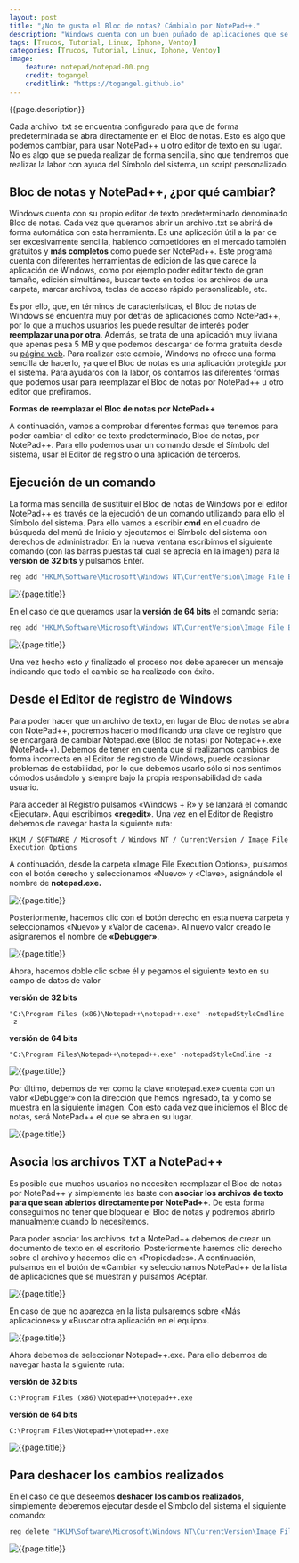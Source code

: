 ```yaml
---
layout: post
title: "¿No te gusta el Bloc de notas? Cámbialo por NotePad++."
description: "Windows cuenta con un buen puñado de aplicaciones que se encuentran instaladas por defecto en el sistema operativo. Una de estas herramientas es el famoso Bloc de notas, que destaca especialmente por su sencillez, si bien se queda algo corta tanto en prestaciones como en funcionalidad para muchos usuarios. Es por ello que me gustaría echarte mano de una aplicación para sustituirla como NotePad++, un editor de texto plano con funciones adicionales."
tags: [Trucos, Tutorial, Linux, Iphone, Ventoy]
categories: [Trucos, Tutorial, Linux, Iphone, Ventoy]
image:
    feature: notepad/notepad-00.png
    credit: togangel
    creditlink: "https://togangel.github.io"
---
```


<style>
  img
  {
    display: block;
    float: none;
    margin-left: auto;
    margin-right: auto;
  }
</style>

{{page.description}}

<!--more-->

[0]: {{site.baseurl}}/images/notepad/notepad-00.png "{{page.title}}"
[1]: {{site.baseurl}}/images/notepad/notepad-01.png "{{page.title}}"
[2]: {{site.baseurl}}/images/notepad/notepad-02.png "{{page.title}}"
[3]: {{site.baseurl}}/images/notepad/notepad-03.png "{{page.title}}"
[4]: {{site.baseurl}}/images/notepad/notepad-04.png "{{page.title}}"
[5]: {{site.baseurl}}/images/notepad/notepad-05.png "{{page.title}}"
[6]: {{site.baseurl}}/images/notepad/notepad-06.png "{{page.title}}"
[7]: {{site.baseurl}}/images/notepad/notepad-07.png "{{page.title}}"
[8]: {{site.baseurl}}/images/notepad/notepad-08.png "{{page.title}}"
[9]: {{site.baseurl}}/images/notepad/notepad-09.png "{{page.title}}"
[10]: {{site.baseurl}}/images/notepad/notepad-10.png "{{page.title}}"

Cada archivo .txt se encuentra configurado para que de forma  predeterminada se abra directamente en el Bloc de notas. Esto es algo  que podemos cambiar, para usar NotePad++ u otro editor de texto en su  lugar. No es algo que se pueda realizar de forma sencilla, sino que  tendremos que realizar la labor con ayuda del Símbolo del sistema, un  script personalizado.

## Bloc de notas y NotePad++, ¿por qué cambiar?

Windows cuenta con su propio editor de texto predeterminado  denominado Bloc de notas. Cada vez que queramos abrir un archivo .txt se abrirá de forma automática con esta herramienta. Es una aplicación útil a la par de ser excesivamente sencilla, habiendo competidores en el  mercado también gratuitos y **más completos** como puede  ser NotePad++. Este programa cuenta con diferentes herramientas de  edición de las que carece la aplicación de Windows, como por ejemplo  poder editar texto de gran tamaño, edición simultánea, buscar texto en  todos los archivos de una carpeta, marcar archivos, teclas de acceso  rápido personalizable, etc.

Es por ello, que, en términos de características, el Bloc de notas de Windows se encuentra muy por detrás de aplicaciones como NotePad++, por lo que a muchos usuarios les puede resultar de interés poder **reemplazar una por otra**. Además, se trata de una aplicación muy liviana que apenas pesa 5 MB y que podemos descargar de forma gratuita desde su [página web](https://notepad-plus-plus.org/downloads/). Para realizar este cambio, Windows no ofrece una forma sencilla de  hacerlo, ya que el Bloc de notas es una aplicación protegida por el  sistema. Para ayudaros con la labor, os contamos las diferentes formas  que podemos usar para reemplazar el Bloc de notas por NotePad++ u otro  editor que prefiramos.

**Formas de reemplazar el Bloc de notas por NotePad++**

A continuación, vamos a comprobar diferentes formas que tenemos para  poder cambiar el editor de texto predeterminado, Bloc de notas, por  NotePad++. Para ello podemos usar un comando desde el Símbolo del  sistema, usar el Editor de registro o una aplicación de terceros.

## Ejecución de un comando

La forma más sencilla de sustituir el Bloc de notas de Windows por el editor NotePad++ es través de la ejecución de un comando utilizando  para ello el Símbolo del sistema. Para ello vamos a escribir **cmd** en el cuadro de búsqueda del menú de Inicio y ejecutamos el Símbolo del sistema con derechos de administrador. En la nueva ventana escribimos  el siguiente comando (con las barras puestas tal cual se aprecia en la  imagen) para la **versión de 32 bits** y pulsamos Enter.

```bash
reg add "HKLM\Software\Microsoft\Windows NT\CurrentVersion\Image File Execution Options\notepad.exe" /v "Debugger" /t REG_SZ /d "\"C:\Program Files (x86)\Notepad++\notepad++.exe\" -notepadStyleCmdline -z" /f
```

![{{page.title}}][1]

En el caso de que queramos usar la **versión de 64 bits** el comando sería:

```bash
reg add "HKLM\Software\Microsoft\Windows NT\CurrentVersion\Image File Execution Options\notepad.exe" /v "Debugger" /t REG_SZ /d "\"C:\Program Files\Notepad++\notepad++.exe\" -notepadStyleCmdline -z" /f
```

![{{page.title}}][2]

Una vez hecho esto y finalizado el proceso nos debe aparecer un  mensaje indicando que todo el cambio se ha realizado con éxito. 

## Desde el Editor de registro de Windows

Para poder hacer que un archivo de texto, en lugar de Bloc de notas  se abra con NotePad++, podremos hacerlo modificando una clave de  registro que se encargará de cambiar Notepad.exe (Bloc de notas) por  Notepad++.exe (NotePad++). Debemos de tener en cuenta que si realizamos  cambios de forma incorrecta en el Editor de registro de Windows, puede  ocasionar problemas de estabilidad, por lo que debemos usarlo sólo si  nos sentimos cómodos usándolo y siempre bajo la propia responsabilidad  de cada usuario.

Para acceder al Registro pulsamos «Windows + R» y se lanzará el comando «Ejecutar». Aquí escribimos **«regedit»**. Una vez en el Editor de Registro debemos de navegar hasta la siguiente ruta:

```
HKLM / SOFTWARE / Microsoft / Windows NT / CurrentVersion / Image File Execution Options
```

A continuación, desde la carpeta «Image File Execution Options»,  pulsamos con el botón derecho y seleccionamos «Nuevo» y «Clave»,  asignándole el nombre de **notepad.exe.**

![{{page.title}}][3]

Posteriormente, hacemos clic con el botón derecho en esta nueva  carpeta y seleccionamos «Nuevo» y «Valor de cadena». Al nuevo valor  creado le asignaremos el nombre de **«Debugger»**.

![{{page.title}}][4]

Ahora, hacemos doble clic sobre él y pegamos el siguiente texto en su campo de datos de valor

**versión de 32 bits**
```
"C:\Program Files (x86)\Notepad++\notepad++.exe" -notepadStyleCmdline -z
```

**versión de 64 bits**
```
"C:\Program Files\Notepad++\notepad++.exe" -notepadStyleCmdline -z
```

![{{page.title}}][5]

Por último, debemos de ver como la clave «notepad.exe» cuenta con un  valor «Debugger» con la dirección que hemos ingresado, tal y como se  muestra en la siguiente imagen. Con esto cada vez que iniciemos el Bloc  de notas, será NotePad++ el que se abra en su lugar.

![{{page.title}}][6]

## Asocia los archivos TXT a NotePad++

Es posible que muchos usuarios no necesiten reemplazar el Bloc de notas por NotePad++ y simplemente les baste con **asociar los archivos de texto para que sean abiertos directamente por NotePad++**. De esta forma conseguimos no tener que bloquear el Bloc de notas y podremos abrirlo manualmente cuando lo necesitemos.

Para poder asociar los archivos .txt a NotePad++ debemos de crear un  documento de texto en el escritorio. Posteriormente haremos clic derecho sobre el archivo y hacemos clic en «Propiedades». A continuación,  pulsamos en el botón de «Cambiar «y seleccionamos NotePad++ de la lista  de aplicaciones que se muestran y pulsamos Aceptar.

![{{page.title}}][7]

En caso de que no aparezca en la lista pulsaremos sobre «Más aplicaciones» y «Buscar otra aplicación en el equipo».

![{{page.title}}][8]

Ahora debemos de seleccionar Notepad++.exe. Para ello debemos de navegar hasta la siguiente ruta:

**versión de 32 bits**
```
C:\Program Files (x86)\Notepad++\notepad++.exe
```

**versión de 64 bits**
```
C:\Program Files\Notepad++\notepad++.exe
```

![{{page.title}}][9]

## Para deshacer los cambios realizados

En el  caso de que deseemos **deshacer los cambios realizados**, simplemente deberemos ejecutar desde el Símbolo del sistema el siguiente comando:

```bash
reg delete "HKLM\Software\Microsoft\Windows NT\CurrentVersion\Image File Execution Options\notepad.exe" /v "Debugger" /f
```

![{{page.title}}][10]

